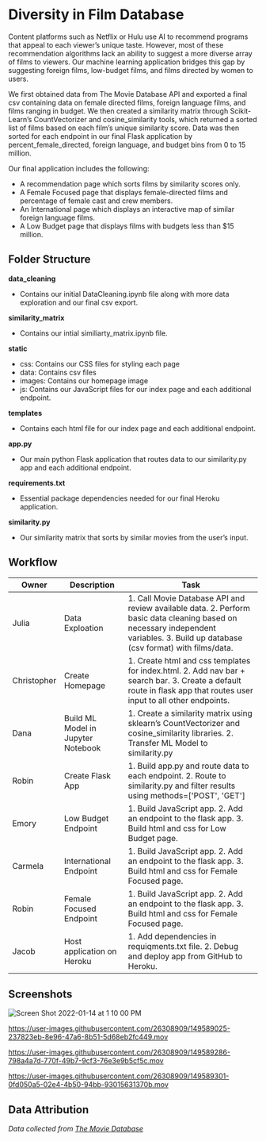 # Diversity in Film Database

Content platforms such as Netflix or Hulu use AI to recommend programs that appeal to each viewer’s unique taste. However, most of these recommendation algorithms lack an ability to suggest a more diverse array of films to viewers. Our machine learning application bridges this gap by suggesting foreign films, low-budget films, and films directed by women to users. 

We first obtained data from The Movie Database API and exported a final csv containing data on female directed films, foreign language films, and films ranging in budget. We then created a similarity matrix through Scikit-Learn’s CountVectorizer and cosine_similarity tools, which returned a sorted list of films based on each film’s unique similarity score. Data was then sorted for each endpoint in our final Flask application by percent_female_directed, foreign language, and budget bins from 0 to 15 million.

Our final application includes the following:
- A recommendation page which sorts films by similarity scores only. 
- A Female Focused page that displays female-directed films and percentage of female cast and crew members.
- An International page which displays an interactive map of similar foreign language films.
- A Low Budget page that displays films with budgets less than $15 million. 

## Folder Structure

**data_cleaning**
-	Contains our initial DataCleaning.ipynb file along with more data exploration and our final csv export.

**similarity_matrix**
-	Contains our intial similiarty_matrix.ipynb file.

**static**
-	css: Contains our CSS files for styling each page
-	data: Contains csv files
-	images: Contains our homepage image
-	js: Contains our JavaScript files for our index page and each additional endpoint.

**templates**
-	Contains each html file for our index page and each additional endpoint.

**app.py**
-	Our main python Flask application that routes data to our similarity.py app and each additional endpoint.

**requirements.txt**
-	Essential package dependencies needed for our final Heroku application.

**similarity.py**
-	Our similarity matrix that sorts by similar movies from the user’s input.  

## Workflow
Owner | Description | Task
------|-------------|-----
Julia | Data Exploation | 1. Call Movie Database API and review available data. 2. Perform basic data cleaning based on necessary independent variables. 3. Build up database (csv format) with films/data.
Christopher | Create Homepage | 1. Create html and css templates for index.html. 2. Add nav bar + search bar. 3. Create a default route in flask app that routes user input to all other endpoints.
Dana | Build ML Model in Jupyter Notebook | 1. Create a similarity matrix using sklearn’s CountVectorizer and cosine_similarity libraries. 2. Transfer ML Model to similarity.py
Robin | Create Flask App | 1. Build app.py and route data to each endpoint. 2. Route to similarity.py and filter results using methods=['POST', 'GET']
Emory | Low Budget Endpoint | 1. Build JavaScript app. 2. Add an endpoint to the flask app. 3. Build html and css for Low Budget page.
Carmela | International Endpoint | 1. Build JavaScript app. 2. Add an endpoint to the flask app. 3. Build html and css for Female Focused page. 
Robin | Female Focused Endpoint | 1. Build JavaScript app. 2. Add an endpoint to the flask app. 3. Build html and css for Female Focused page.
Jacob | Host application on Heroku | 1. Add dependencies in requiqments.txt file. 2. Debug and deploy app from GitHub to Heroku.


## Screenshots 
![Screen Shot 2022-01-14 at 1 10 00 PM](https://user-images.githubusercontent.com/26308909/149588556-d5c0475b-f31b-4bf9-875b-7880949b7d5c.png)

https://user-images.githubusercontent.com/26308909/149589025-237823eb-8e96-47a6-8b51-5d68eb2fc449.mov

https://user-images.githubusercontent.com/26308909/149589286-798a4a7d-770f-49b7-9cf3-76e3e9b5cf5c.mov

https://user-images.githubusercontent.com/26308909/149589301-0fd050a5-02e4-4b50-94bb-93015631370b.mov


## Data Attribution
_Data collected from [The Movie Database](https://www.themoviedb.org/)_











